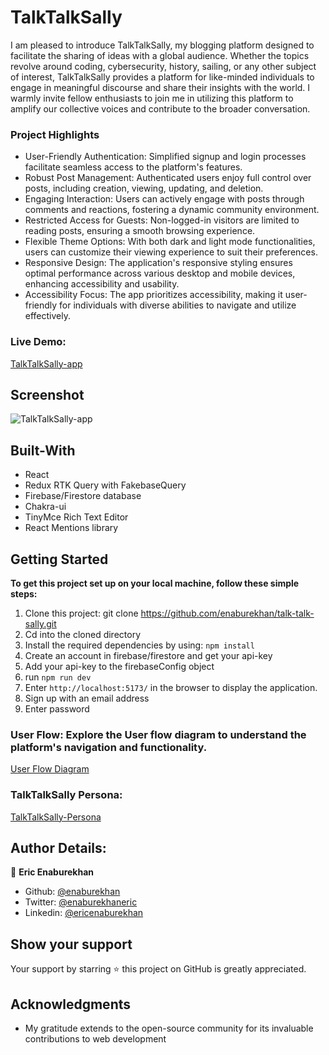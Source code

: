# TalkTalkSally

I am pleased to introduce TalkTalkSally, my blogging platform designed to facilitate the sharing of ideas with a global audience. Whether the topics revolve around coding, cybersecurity, history, sailing, or any other subject of interest, TalkTalkSally provides a platform for like-minded individuals to engage in meaningful discourse and share their insights with the world. I warmly invite fellow enthusiasts to join me in utilizing this platform to amplify our collective voices and contribute to the broader conversation.

### Project Highlights

- User-Friendly Authentication: Simplified signup and login processes facilitate seamless access to the platform's features.
- Robust Post Management: Authenticated users enjoy full control over posts, including creation, viewing, updating, and deletion.
- Engaging Interaction: Users can actively engage with posts through comments and reactions, fostering a dynamic community environment.
- Restricted Access for Guests: Non-logged-in visitors are limited to reading posts, ensuring a smooth browsing experience.
- Flexible Theme Options: With both dark and light mode functionalities, users can customize their viewing experience to suit their preferences.
- Responsive Design: The application's responsive styling ensures optimal performance across various desktop and mobile devices, enhancing accessibility and usability.
- Accessibility Focus: The app prioritizes accessibility, making it user-friendly for individuals with diverse abilities to navigate and utilize effectively.

### Live Demo:

[TalkTalkSally-app](https://talk-talk-sally-blog.netlify.app)

## Screenshot

![TalkTalkSally-app](https://github.com/enaburekhan/talk-talk-sally/assets/51296741/59144613-c59d-44b1-a4cd-31d13dafbc57)

## Built-With

- React
- Redux RTK Query with FakebaseQuery
- Firebase/Firestore database
- Chakra-ui
- TinyMce Rich Text Editor
- React Mentions library

## Getting Started

**To get this project set up on your local machine, follow these simple steps:**

1. Clone this project: git clone https://github.com/enaburekhan/talk-talk-sally.git
2. Cd into the cloned directory
3. Install the required dependencies by using: `npm install`
4. Create an account in firebase/firestore and get your api-key
5. Add your api-key to the firebaseConfig object
6. run `npm run dev`
7. Enter `http://localhost:5173/` in the browser to display the application.
8. Sign up with an email address
9. Enter password

### User Flow: Explore the User flow diagram to understand the platform's navigation and functionality.

[User Flow Diagram](https://www.figma.com/file/cECuBfzfqbf3SRqzLjYNAS/User-flow-Diagram?type=whiteboard&node-id=0%3A1&t=EaCekOzbMEMBlSCI-1)

### TalkTalkSally Persona:

[TalkTalkSally-Persona](https://docs.google.com/document/d/1Wv_gUCJhS3Ef9haIkkjS0rfZDTxoJ0aJMBY7zFKEiZ0/edit?usp=sharing)

## Author Details:

👤 **Eric Enaburekhan**

- Github: [@enaburekhan](https://github.com/enaburekhan)
- Twitter: [@enaburekhaneric](https://twitter.com/enaburekhaneric)
- Linkedin: [@ericenaburekhan](https://www.linkedin.com/in/eric-enaburekhan-801a28100/)

## Show your support

Your support by starring ⭐ this project on GitHub is greatly appreciated.

## Acknowledgments

- My gratitude extends to the open-source community for its invaluable contributions to web development

